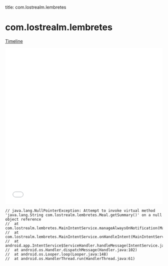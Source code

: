 title: com.lostrealm.lembretes

# com.lostrealm.lembretes

[Timeline](./vis-timeline.html)

<iframe src="./vis-timeline.html" width="100%" height="500px" style="border:none;"></iframe>

```
// java.lang.NullPointerException: Attempt to invoke virtual method 'java.lang.String com.lostrealm.lembretes.Meal.getSummary()' on a null object reference
// 	at com.lostrealm.lembretes.MainIntentService.manageAlwaysOnNotification(MainIntentService.java:125)
// 	at com.lostrealm.lembretes.MainIntentService.onHandleIntent(MainIntentService.java:69)
// 	at android.app.IntentService$ServiceHandler.handleMessage(IntentService.java:66)
// 	at android.os.Handler.dispatchMessage(Handler.java:102)
// 	at android.os.Looper.loop(Looper.java:148)
// 	at android.os.HandlerThread.run(HandlerThread.java:61)

```



